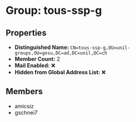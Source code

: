 # Group: tous-ssp-g

## Properties

- **Distinguished Name:** `CN=tous-ssp-g,OU=unil-groups,OU=gesu,DC=ad,DC=unil,DC=ch`
- **Member Count:** 2
- **Mail Enabled:** ❌
- **Hidden from Global Address List:** ❌

## Members

- amicsiz
- gschnei7
